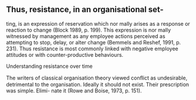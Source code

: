 ## Thus, resistance, in an organisational set-

ting, is an expression of reservation which nor mally arises as a response or reaction to change (Block 1989, p. 199). This expression is nor mally witnessed by management as any employee actions perceived as attempting to stop, delay, or alter change (Bemmels and Reshef, 1991, p. 231). Thus resistance is most commonly linked with negative employee attitudes or with counter-productive behaviours.

Understanding resistance over time

The writers of classical organisation theory viewed conﬂict as undesirable, detrimental to the organisation. Ideally it should not exist. Their prescription was simple. Elimi- nate it (Rowe and Boise, 1973, p. 151).